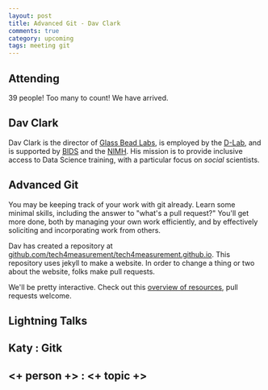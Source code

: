 ```yaml
---
layout: post
title: Advanced Git - Dav Clark
comments: true
category: upcoming
tags: meeting git
---
```



## Attending

39 people! Too many to count! We have arrived.


## Dav Clark

Dav Clark is the director of [Glass Bead Labs](http://bead.glass), is employed by the [D-Lab](http://dlab.berkeley.edu), and is supported by [BIDS](http://bids.berkeley.edu) and the [NIMH](http://www.nimh.nih.gov/). His mission is to provide inclusive access to Data Science training, with a particular focus on *social* scientists.

## Advanced Git

You may be keeping track of your work with git already. Learn some minimal skills, including the answer to "what's a pull request?" You'll get more done, both by managing your own work efficiently, and by effectively soliciting and incorporating work from others.

Dav has created a repository at [github.com/tech4measurement/tech4measurement.github.io](https://github.com/tech4measurement/tech4measurement.github.io). This repository uses jekyll to make a website. In order to change a thing or two about the website, folks make pull requests.

We'll be pretty interactive. Check out this [overview of resources](https://github.com/dlab-berkeley/git-fundamentals), pull requests welcome.

## Lightning Talks

## Katy : Gitk

## <+ person +> : <+ topic +>


[code]: https://github.com/thehackerwithin/berkeley/tree/master/topic "Code Examples"
